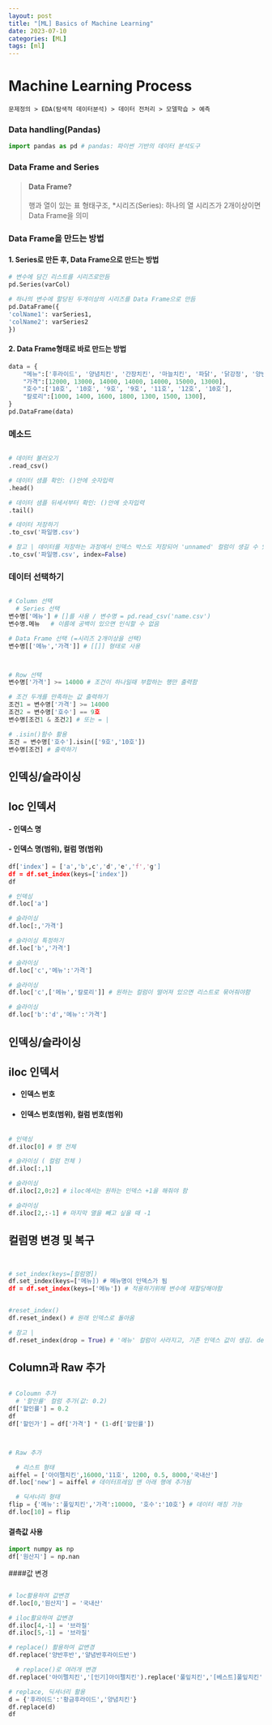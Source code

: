 ```yaml
---
layout: post
title: "[ML] Basics of Machine Learning"
date: 2023-07-10
categories: [ML]
tags: [ml]
---
```








# Machine Learning Process

```
문제정의 > EDA(탐색적 데이터분석) > 데이터 전처리 > 모델학습 > 예측
```

### Data handling(Pandas)

```python
import pandas as pd # pandas: 파이썬 기반의 데이터 분석도구
```

### Data Frame and Series
  > #### Data Frame?
  > 행과 열이 있는 표 형태구조, *시리즈(Series): 하나의 열
  > 시리즈가 2개이상이면 Data Frame을 의미


### Data Frame을 만드는 방법

  #### 1. Series로 만든 후, Data Frame으로 만드는 방법
```python
# 변수에 담긴 리스트를 시리즈로만듬
pd.Series(varCol) 

# 하나의 변수에 할당된 두개이상의 시리즈를 Data Frame으로 만듬
pd.DataFrame({
'colName1': varSeries1,
'colName2': varSeries2
})
```

  #### 2. Data Frame형태로 바로 만드는 방법

```python
data = {
    "메뉴":['후라이드', '양념치킨', '간장치킨', '마늘치킨', '파닭', '닭강정', '양반후반'],
    "가격":[12000, 13000, 14000, 14000, 14000, 15000, 13000],
    "호수":['10호', '10호', '9호', '9호', '11호', '12호', '10호'],
    "칼로리":[1000, 1400, 1600, 1800, 1300, 1500, 1300],
}
pd.DataFrame(data)
```


### 메소드
```python

# 데이터 불러오기
.read_csv()

# 데이터 샘플 확인: ()안에 숫자입력
.head()

# 데이터 샘플 뒤세서부터 확인: ()안에 숫자입력
.tail()

# 데이터 저장하기
.to_csv('파일명.csv')

# 참고 | 데이터를 저장하는 과정에서 인덱스 박스도 저장되어 'unnamed' 컬럼이 생길 수 있음. 아래 방법으로 해당 컬럼 사라짐
.to_csv('파일명.csv', index=False)
```

### 데이터 선택하기

```python

# Column 선택
  # Series 선택
변수명['메뉴'] # []를 사용 / 변수명 = pd.read_csv('name.csv')
변수명.메뉴   # 이름에 공백이 있으면 인식할 수 없음

# Data Frame 선택 (=시리즈 2개이상을 선택)
변수명[['메뉴','가격']] # [[]] 형태로 사용



# Row 선택
변수명['가격'] >= 14000 # 조건이 하나일때 부합하는 행만 출력함

# 조건 두개를 만족하는 값 출력하기 
조건1 = 변수명['가격'] >= 14000
조건2 = 변수명['호수'] == 9호
변수명[조건1 & 조건2] # 또는 = |

# .isin()함수 활용
조건 = 변수명['호수'].isin(['9호','10호'])
변수명[조건] # 출력하기
```

## 인덱싱/슬라이싱
  ## loc 인덱서
#### - 인덱스 명
#### - 인덱스 명(범위), 컬럼 명(범위)
```python
df['index'] = ['a','b',c','d','e','f','g']
df = df.set_index(keys=['index'])
df

# 인덱싱
df.loc['a']

# 슬라이싱
df.loc[:,'가격']

# 슬라이싱 특정하기
df.loc['b','가격']

# 슬라이싱
df.loc['c','메뉴':'가격']

# 슬라이싱
df.loc['c',['메뉴','칼로리']] # 원하는 컬럼이 떨어져 있으면 리스트로 묶어줘야함

# 슬라이싱
df.loc['b':'d','메뉴':'가격']

```

## 인덱싱/슬라이싱
  ## iloc 인덱서
- #### 인덱스 번호
- #### 인덱스 번호(범위), 컬럼 번호(범위)

```python

# 인덱싱
df.iloc[0] # 행 전체

# 슬라이싱 ( 컬럼 전체 )
df.iloc[:,1]

# 슬라이싱
df.iloc[2,0:2] # iloc에서는 원하는 인덱스 +1을 해줘야 함

# 슬라이싱
df.iloc[2,:-1] # 마지막 열을 빼고 싶을 때 -1

```

## 컬럼명 변경 및 복구
```python


# set_index(keys=[컬럼명])
df.set_index(keys=['메뉴]) # 메뉴명이 인덱스가 됨
df = df.set_index(keys=['메뉴']) # 적용하기위해 변수에 재할당해야함


#reset_index()
df.reset_index() # 원래 인덱스로 돌아옴

# 참고 |
df.reset_index(drop = True) # '메뉴' 컬럼이 사라지고, 기존 인덱스 값이 생김. default: (drop = False)

```


## Column과 Raw 추가
```python

# Coloumn 추가
  # '할인률' 컬럼 추가(값: 0.2)
df['할인률'] = 0.2
df
df['할인가'] = df['가격'] * (1-df['할인률'])



# Raw 추가

  # 리스트 형태
aiffel = ['아이펠치킨',16000,'11호', 1200, 0.5, 8000,'국내산']
df.loc['new'] = aiffel # 데이터프레임 맨 아래 행에 추가됨

  # 딕셔너리 형태
flip = {'메뉴':'풀잎치킨','가격':10000, '호수':'10호'} # 데이터 매칭 가능
df.loc[10] = flip
```

#### 결측값 사용

```python
import numpy as np
df['원산지'] = np.nan
```


####값 변경
```python

# loc활용하여 값변경
df.loc[0,'원산지'] = '국내산'

# iloc활요하여 값변경
df.iloc[4,-1] = '브라질'
df.iloc[5,-1] = '브라질'

# replace() 활용하여 값변경
df.replace('양반후반','얄념반후라이드반')

  # replace()로 여러개 변경
df.replace('아이펠치킨','[인기]아이펠치킨').replace('풀잎치킨','[베스트]풀잎치킨'

# replace, 딕셔너리 활용
d = {'후라이드':'황금후라이드','양념치킨'}
df.replace(d)
df

```






